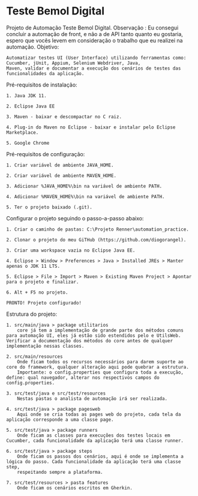 # Teste Bemol Digital
Projeto de Automação Teste Bemol Digital.
Observação : Eu consegui concluir a automação de front, e não a de API tanto quanto eu gostaria, espero que vocês levem em consideração o trabalho que eu realizei na automação.
Objetivo:
	
	Automatizar testes UI (User Interface) utilizando ferramentas como: Cucumber, jUnit, Appium, Selenium Webdriver, Java,
	Maven, validar e documentar a execução dos cenários de testes das funcionalidades da aplicação.

Pré-requisitos de instalação:

	1. Java JDK 11.
	
	2. Eclipse Java EE 
	
	3. Maven - baixar e descompactar no C raiz.
	
	4. Plug-in do Maven no Eclipse - baixar e instalar pelo Eclipse Marketplace.
	
	5. Google Chrome
	


	

Pré-requisitos de configuração:

	1. Criar variável de ambiente JAVA_HOME.

	2. Criar variável de ambiente MAVEN_HOME.

	3. Adicionar %JAVA_HOME%\bin na variável de ambiente PATH.

	4. Adicionar %MAVEN_HOME%\bin na variável de ambiente PATH.

	5. Ter o projeto baixado (.git).
		



Configurar o projeto seguindo o passo-a-passo abaixo:

	1. Criar o caminho de pastas: C:\Projeto Renner\automation_practice.
	
	2. Clonar o projeto do meu GiTHub (https://github.com/diogorangel).
	
	3. Criar uma workspace vazia no Eclipse Java EE.
	
	4. Eclipse > Window > Preferences > Java > Installed JREs > Manter apenas o JDK 11 LTS.
	
	5. Eclipse > File > Import > Maven > Existing Maven Project > Apontar para o projeto e finalizar.	
		
	6. Alt + F5 no projeto.
	
	PRONTO! Projeto configurado!
	
	
Estrutura do projeto:

	1. src/main/java > package utilitarios
		core já tem a implementação de grande parte dos métodos comuns para automação UI, eles já estão sido estendidos pelo e UtilsWeb. 				Verificar a documentação dos métodos do core antes de qualquer implementação nessas classes. 
		
	2. src/main/resources
		Onde ficam todos os recursos necessários para darem suporte ao core do framework, qualquer alteração aqui pode quebrar a estrutura.
		Importante: o config.properties que configura toda a execução, define: qual navegador, alterar nos respectivos campos do config.properties.
		
	3. src/test/java e src/test/resources
		Nestas pastas o analista de automação irá ser realizada.
		
	4. src/test/java > package pagesweb
		Aqui onde se cria todas as pages web do projeto, cada tela da aplicação corresponde a uma classe page.
		
	5. src/test/java > package runners
		Onde ficam as classes para execuções dos testes locais em Cucumber, cada funcionalidade da aplicação terá uma classe runner.
		
	6. src/test/java > package steps
		Onde ficam os passos dos cenários, aqui é onde se implementa a lógica do passo. Cada funcionalidade da aplicação terá uma classe step,
		respeitando sempre a plataforma.
		
	7. src/test/resources > pasta features
		Onde ficam os cenários escritos em Gherkin. 
